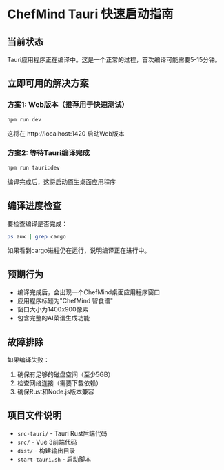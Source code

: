 # ChefMind Tauri 快速启动指南

## 当前状态
Tauri应用程序正在编译中。这是一个正常的过程，首次编译可能需要5-15分钟。

## 立即可用的解决方案

### 方案1: Web版本（推荐用于快速测试）
```bash
npm run dev
```
这将在 http://localhost:1420 启动Web版本

### 方案2: 等待Tauri编译完成
```bash
npm run tauri:dev
```
编译完成后，这将启动原生桌面应用程序

## 编译进度检查
要检查编译是否完成：
```bash
ps aux | grep cargo
```

如果看到cargo进程仍在运行，说明编译正在进行中。

## 预期行为
- 编译完成后，会出现一个ChefMind桌面应用程序窗口
- 应用程序标题为"ChefMind 智食谱"
- 窗口大小为1400x900像素
- 包含完整的AI菜谱生成功能

## 故障排除
如果编译失败：
1. 确保有足够的磁盘空间（至少5GB）
2. 检查网络连接（需要下载依赖）
3. 确保Rust和Node.js版本兼容

## 项目文件说明
- `src-tauri/` - Tauri Rust后端代码
- `src/` - Vue 3前端代码
- `dist/` - 构建输出目录
- `start-tauri.sh` - 启动脚本